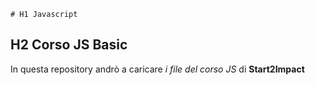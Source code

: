 	# H1 Javascript
## H2 Corso JS Basic

In questa repository andrò a caricare *i file del corso JS* di **Start2Impact**


